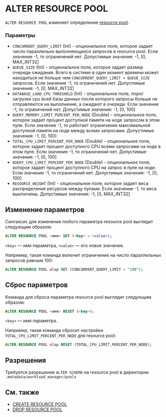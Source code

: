 # ALTER RESOURCE POOL

`ALTER RESOURCE POOL` изменяет определение [resource pool](../../../../concepts/gloassary#resource-pool).

### Параметры
* `CONCURRENT_QUERY_LIMIT` (Int) - опциональное поле, которое задает число параллельно выполняющихся запросов в resource pool. Если значение -1, то ограничений нет. Допустимые значения: -1, [0, MAX_INT32]
* `QUEUE_SIZE` (Int) - опциональное поле, которое задает размер очереди ожидания. Всего в системе в один момент времени может находиться не больше чем `CONCURRENT_QUERY_LIMIT + QUEUE_SIZE` запросов. Если значение -1, то ограничений нет. Допустимые значения: -1, [0, MAX_INT32]
* `DATABASE_LOAD_CPU_THRESHOLD` (Int) - опциональное поле, порог загрузки cpu всей базы данных после которого запросы больше не отправляются на выполнение, а ожидают в очереди. Если значение -1, то ограничений нет. Допустимые значения: -1, [0, 100]
* `QUERY_MEMORY_LIMIT_PERCENT_PER_NODE` (Double) - опциональное поле, которое задает процент доступной памяти на ноде запросом в этом пуле. Если значение -1, то работает ограничение максимальной доступной памяти на ноде между всеми запросами. Допустимые значения: -1, [0, 100]
* `TOTAL_CPU_LIMIT_PERCENT_PER_NODE` (Double) - опциональное поле, которое задает процент доступного CPU всеми запросами на ноде в этом пуле. Если значение -1, то ограничений нет. Допустимые значения: -1, [0, 100]
* `QUERY_CPU_LIMIT_PERCENT_PER_NODE` (Double) - опциональное поле, которое задает процент доступного CPU на запрос в пуле на ноде. Если значение -1, то ограничений нет. Допустимые значения: -1, [0, 100]
* `RESOURCE_WEIGHT` (Int) - опциональное поле, которое задает веса распределения ресурсов между пулами. Если значение -1, то веса выключены. Допустимые значения: -1, [0, MAX_INT32]

## Изменение параметров

Синтаксис для изменения любого параметра resource pool выглядит следующим образом:

```sql
ALTER RESOURCE POOL <имя> SET (<key> = <value>);
```

```<key>``` — имя параметра, ```<value>``` — его новое значение.

Например, такая команда включит ограничение на число параллельных запросов равным 100:

```sql
ALTER RESOURCE POOL olap SET (CONCURRENT_QUERY_LIMIT = "100");
```

## Сброс параметров

Команда для сброса параметра resource pool выглядит следующим образом:

```sql
ALTER RESOURCE POOL <имя> RESET (<key>);
```

```<key>``` — имя параметра.

Например, такая команда сбросит настройки `TOTAL_CPU_LIMIT_PERCENT_PER_NODE` для resource pool:

```sql
ALTER RESOURCE POOL olap RESET (TOTAL_CPU_LIMIT_PERCENT_PER_NODE);
```

## Разрешения

Требуется разрешение `ALTER SCHEMA` на resource pool в директории `.metadata/workload_manager/pools`

## См. также

* [CREATE RESOURCE POOL](create-resource-pool.md)
* [DROP RESOURCE POOL](drop-resource-pool.md)